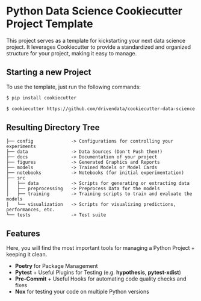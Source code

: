 # Python Data Science Cookiecutter Project Template

This project serves as a template for kickstarting your next data science project. It leverages Cookiecutter to provide a standardized and organized structure for your project, making it easy to manage.

## Starting a new Project

To use the template, just run the following commands:

```bash
$ pip install cookiecutter

$ cookiecutter https://github.com/drivendata/cookiecutter-data-science.git
```

## Resulting Directory Tree
```
├── config              -> Configurations for controlling your experiments
├── data                -> Data Sources (Don't Push them!)
├── docs                -> Documentation of your project
├── figures             -> Generated Graphics and Reports
├── models              -> Trained Models or Model Cards
├── notebooks           -> Notebooks (for initial experimentation)
├── src
│   ├── data            -> Scripts for generating or extracting data 
│   ├── preprocessing   -> Preprocess Data for the models
│   ├── training        -> Training scripts to train and evaluate the models
│   └── visualization   -> Scripts for visualizing predictions, performances, etc.
└── tests               -> Test suite
```

## Features

Here, you will find the most important tools for managing a Python Project + keeping it clean.

- **Poetry** for Package Management
- **Pytest** + Useful Plugins for Testing (e.g. **hypothesis**, **pytest-xdist**)
- **Pre-Commit** + Useful Hooks for automating code quality checks and fixes
- **Nox** for testing your code on multiple Python versions